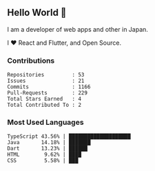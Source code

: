 ## Hello World 👋

I am a developer of web apps and other in Japan.

I ❤️ React and Flutter, and Open Source.

### Contributions

<!-- contributions start -->

    Repositories         : 53
    Issues               : 21
    Commits              : 1166
    Pull-Requests        : 229
    Total Stars Earned   : 4
    Total Contributed To : 2

<!-- contributions end -->

### Most Used Languages

<!-- most-used-languages start -->

    TypeScript 43.56% | ████████████████████
    Java       14.18% | ███████
    Dart       13.23% | ██████
    HTML        9.62% | ████
    CSS         5.58% | ███

<!-- most-used-languages end -->
